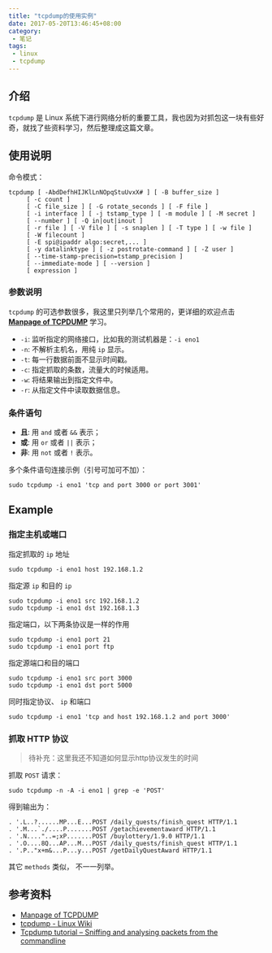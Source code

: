 ```yaml
---
title: "tcpdump的使用实例"
date: 2017-05-20T13:46:45+08:00
category: 
 - 笔记
tags: 
 - linux
 - tcpdump
---
```


## 介绍

`tcpdump` 是 Linux 系统下进行网络分析的重要工具，我也因为对抓包这一块有些好奇，就找了些资料学习，然后整理成这篇文章。


## 使用说明

命令模式：

    tcpdump [ -AbdDefhHIJKlLnNOpqStuUvxX# ] [ -B buffer_size ]     
	     [ -c count ] 	    
	     [ -C file_size ] [ -G rotate_seconds ] [ -F file ] 	    
	     [ -i interface ] [ -j tstamp_type ] [ -m module ] [ -M secret ]
	     [ --number ] [ -Q in|out|inout ] 
	     [ -r file ] [ -V file ] [ -s snaplen ] [ -T type ] [ -w file ] 
	     [ -W filecount ] 
	     [ -E spi@ipaddr algo:secret,... ] 
	     [ -y datalinktype ] [ -z postrotate-command ] [ -Z user ] 
	     [ --time-stamp-precision=tstamp_precision ] 
	     [ --immediate-mode ] [ --version ] 
	     [ expression ] 
 

### 参数说明

`tcpdump` 的可选参数很多，我这里只列举几个常用的，更详细的欢迎点击 **[Manpage of TCPDUMP](http://www.tcpdump.org/tcpdump_man.html)** 学习。

- `-i`: 监听指定的网络接口，比如我的测试机器是：`-i eno1`
- `-n`: 不解析主机名，用纯 `ip` 显示。
- `-t`: 每一行数据前面不显示时间戳。
- `-c`: 指定抓取的条数，流量大的时候适用。
- `-w`: 将结果输出到指定文件中。
- `-r`: 从指定文件中读取数据信息。

### 条件语句

-   **且**: 用 `and` 或者 `&&` 表示；
-  **或**: 用 `or` 或者 `||` 表示；
-  **非**: 用 `not` 或者 `!` 表示。

多个条件语句连接示例（引号可加可不加）： 
    
	sudo tcpdump -i eno1 'tcp and port 3000 or port 3001'

## Example

### 指定主机或端口

指定抓取的 `ip` 地址

	sudo tcpdump -i eno1 host 192.168.1.2

指定源 `ip` 和目的 `ip`

	sudo tcpdump -i eno1 src 192.168.1.2
 	sudo tcpdump -i eno1 dst 192.168.1.3

指定端口，以下两条协议是一样的作用
	
	sudo tcpdump -i eno1 port 21
	sudo tcpdump -i eno1 port ftp

指定源端口和目的端口

	sudo tcpdump -i eno1 src port 3000 
	sudo tcpdump -i eno1 dst port 5000

同时指定协议、 `ip` 和端口

	sudo tcpdump -i eno1 'tcp and host 192.168.1.2 and port 3000'

### 抓取 HTTP 协议

> 待补充：这里我还不知道如何显示http协议发生的时间

抓取 `POST` 请求：

    sudo tcpdump -n -A -i eno1 | grep -e 'POST'

得到输出为：

    . '.L..?......MP...E...POST /daily_quests/finish_quest HTTP/1.1
    . '.M...`./....P.......POST /getachievementaward HTTP/1.1
    . '.N...."..=;xP.......POST /buylottery/1.9.0 HTTP/1.1
    . '.O....8Q...AP...M...POST /daily_quests/finish_quest HTTP/1.1
    . '.P.."x+m&...P...y...POST /getDailyQuestAward HTTP/1.1

其它 `methods` 类似， 不一一列举。

## 参考资料

- [Manpage of TCPDUMP](http://www.tcpdump.org/tcpdump_man.html)
- [tcpdump - Linux Wiki](http://linuxwiki.github.io/NetTools/tcpdump.html)
- [Tcpdump tutorial – Sniffing and analysing packets from the commandline](http://www.binarytides.com/tcpdump-tutorial-sniffing-analysing-packets/)


